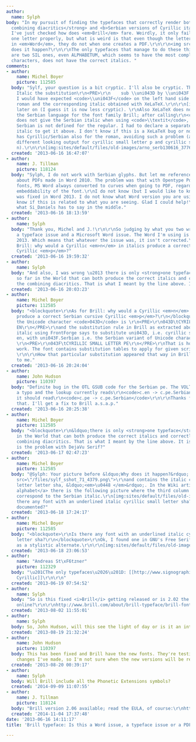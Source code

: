 ```yaml
---
author:
  name: Sylph
body: "In my pursuit of finding the typefaces that correctly render both <strong>the
  combining diacritics</strong> and <b>Serbian versions of Cyrillic italics letters</strong>
  I've just checked how does <em>Brill</em> fare. Weirdly, it only fails to convert
  one letter properly, but what is weird is that even though the letters appear correctly
  in <em>Word</em>, they do not when one creates a PDF.\r\n\r\n<img src=\"http://s23.postimg.org/vsyn320ln/sshot_71.png\">\r\n\r\nWhy
  does it happen?\r\n\r\nThe only typefaces that manage to do these things correctly
  are two SIL ones, even ALPHABETUM, which seems to have the most complete set of
  characters, does not have the correct italics. "
comments:
- author:
    name: Michel Boyer
    picture: 112585
  body: "Sylf, your question is a bit cryptic. I'll also be cryptic. There is in Brill
    Italic the substitution\r\n<PRE>\r\n    sub \\uni043D by \\uni043F.Serbian ;\r\n</PRE>\r\nwhere
    I would have expected <code>\\uni043F</code> on the left hand side. Here are the
    roman and the corresponding italic obtained with XeLaTeX.\r\n\r\n[img:sites/default/files/old-images/brill_serb130613_6659.png]\r\n\r\nAdded
    later on (I guess it is now less cryptic). \r\nAlso XeLaTeX does not accept selecting
    the Serbian language for the font family Brill; after calling\r\n<code>\\setmainfont[Script=Cyrillic,Language=Serbian]{Brill}</code>\r\nXeLaTeX
    does not give the Serbian italic when using <code>\\textit</code>, probably because
    Serbian is not defined for the regular. I had to declare a separate font for the
    italic to get it above. I don't know if this is a XeLaTeX bug or not but Arno
    has Cyrillic/Serbian also for the roman, avoiding such a problem (and giving a
    different looking output for cyrillic small letter p and cyrillic small letter
    n).\r\n\r\n[img:sites/default/files/old-images/arno_serb130616_3776.png]"
  created: '2013-06-16 16:47:07'
- author:
    name: J. Tillman
    picture: 118124
  body: "Sylph, I do not work with Serbian glyphs. But let me reference an older thread
    about PDFs made in Word 2010. The problem was that with Opentype Postscript flavor
    fonts, MS Word always converted to curves when going to PDF, regardless of the
    embeddability of the font.\r\nI do not know (but I would like to know) if this
    was fixed in Word 2013. I do not know what Word version you are using. I do not
    know if this is related to what you are seeing. Glad I could help!\r\nhttp://typophile.com/node/72404\r\nRead
    what Si_Daniels has to say in the middle."
  created: '2013-06-16 18:13:59'
- author:
    name: Sylph
  body: "Thank you, Michel and J.!\r\n\r\nSo judging by what you two wrote this is
    a typeface issue and a Microsoft Word issue. The Word I'm using is from the Office
    2013. Which means that whatever the issue was, it isn't corrected.\r\n\r\nAs for
    Brill: why would a Cyrillic <em>n</em> in italics produce a correct Serbian cursive
    Cyrillic <em>p</em>?"
  created: '2013-06-16 19:59:32'
- author:
    name: Sylph
  body: "And also, I was wrong \u2013 there is only <strong>one typeface</strong>
    so far in the World that can both produce the correct italics and correctly combine
    the combining diacritics. That is what I meant by the line above. It is Gentium."
  created: '2013-06-16 20:03:23'
- author:
    name: Michel Boyer
    picture: 112585
  body: "<blockquote>\r\nAs for Brill: why would a Cyrillic <em>n</em> in italics
    produce a correct Serbian cursive Cyrillic <em>p</em>?\r\n</blockquote>\r\nBecause
    the Unicode character <code>043D</code> is \r\n<PRE>\r\n043D\tCYRILLIC SMALL LETTER
    EN\r\n</PRE>\r\nand the substitution rule in Brill as extracted above from the
    italic using FrontForge says to substitute uni043D, i.e. cyrillic small letter
    en, with uni043F.Serbian i.e. the Serbian variant of Unicode character 043F, namely
    \r\n<PRE>\r\n043F\tCYRILLIC SMALL LETTER PE\r\n</PRE>\r\nThat is how Unicode fonts
    work. The font contains substitution tables to apply for given scripts and languages.
    \r\n\r\nHow that particular substitution appeared that way in Brill is a bit mysterious
    to me."
  created: '2013-06-16 20:24:04'
- author:
    name: John Hudson
    picture: 110397
  body: "Definite bug in the OTL GSUB code for the Serbian pe. The VOLT source has
    a typo and the lookup currently reads\r\n<code>c.en -> c.pe.Serbian</code>\r\nwhen
    it should read\r\n<code>c.pe -> c.pe.Serbian</code>\r\n\r\nThanks for catching
    that. I'll get a fix to Brill a.s.a.p."
  created: '2013-06-16 20:25:38'
- author:
    name: Michel Boyer
    picture: 112585
  body: "<blockquote>\r\n&ldquo;there is only <strong>one typeface</strong> so far
    in the World that can both produce the correct italics and correctly combine the
    combining diacritics. That is what I meant by the line above. It is Gentium.&rdquo;\r\n</blockquote>\r\nWhat
    is the problem with DejaVu Serif?"
  created: '2013-06-17 02:47:23'
- author:
    name: Michel Boyer
    picture: 112585
  body: "@Sylph: Your picture before &ldquo;Why does it happen?&rdquo; is \r\n<img
    src=\"/files/sylf_sshot_71_4379.png\">\r\nand contains the italic cyrillic small
    letter letter sha, &ldquo;<em>\u0448 </em>&rdquo;. In the Wiki article <a href=\"http://en.wikipedia.org/wiki/Serbian_alphabet#Differences_from_other_Cyrillic_alphabets\">Serbian
    alphabet</a> there is the following picture where the third column is meant to
    correspond to the Serbian italic.\r\n[img:sites/default/files/old-images/200px-Serbian_Cyrillic_Italic_6557.png]\r\nIs
    there any font with an underlined italic cyrillic small letter sha?  Is that underline
    documented?"
  created: '2013-06-18 17:24:17'
- author:
    name: Michel Boyer
    picture: 112585
  body: "<blockquote>\r\nIs there any font with an underlined italic cyrillic small
    letter sha?\r\n</blockquote>\r\nOk, I found one in GNU's Free Serif Italic, http://ftp.gnu.org/gnu/freefont/,
    as a stylistic alternate.\r\n\r\n[img:sites/default/files/old-images/freeserifit_serb_alt_3917.png]"
  created: '2013-06-18 23:06:53'
- author:
    name: "Andreas St\xF6tzner"
    picture: 112329
  body: "\u201CThe only typefaces\u2026\u201D: [[http://www.signographie.de/cms/front_content.php?idart=315|Andron
    Cyrillic]]\r\n\r\n"
  created: '2013-06-19 07:54:52'
- author:
    name: Sylph
  body: "So is this fixed <i>Brill</i> getting released or is 2.02 the version available
    online?\r\n\r\nhttp://www.brill.com/about/brill-typeface/brill-fonts-end-user-license-agreement"
  created: '2013-08-02 11:55:01'
- author:
    name: Sylph
  body: So, John Hudson, will this see the light of day or is it an internal fix?
  created: '2013-08-19 21:32:24'
- author:
    name: John Hudson
    picture: 110397
  body: This has been fixed and Brill have the new fonts. They're testing some other
    changes I've made, so I'm not sure when the new versions will be released.
  created: '2013-08-20 00:39:17'
- author:
    name: Sylph
  body: Will Brill include all the Phonetic Extensions symbols?
  created: '2014-09-09 11:07:55'
- author:
    name: J. Tillman
    picture: 118124
  body: "Brill version 2.06 available; read the EULA, of course:\r\nhttp://www.brill.com/about/brill-typeface/brill-fonts-end-user-license-agreement"
  created: '2014-11-04 17:37:48'
date: '2013-06-16 14:11:17'
title: 'Brill typeface: Is this a Word issue, a typeface issue or a PDF creation issue?'

---
```

